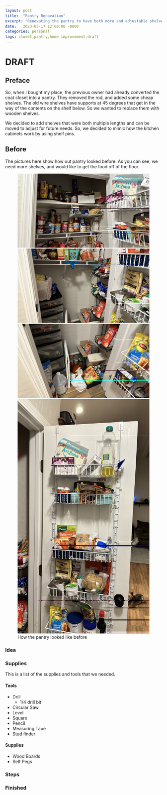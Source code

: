 ```yaml
---
layout: post
title:  "Pantry Renovation"
excerpt: "Renovating the pantry to have both more and adjustable shelves."
date:   2023-03-17 12:00:00 -0800
categories: personal
tags: closet,pantry,home improvement,draft
---
```


# DRAFT

## Preface

So, when I bought my place, the previous owner had already converted the coat closet into a pantry.
They removed the rod, and added some cheap shelves. 
The old wire shelves have supports at 45 degrees that get in the way of the contents on the shelf below. 
So we wanted to replace them with wooden shelves. 

We decided to add shelves that were both multiple lengths and can be moved to adjust for future needs. 
So, we decided to mimic how the kitchen cabinets work by using shelf pins. 

## Before

The pictures here show how out pantry looked before. 
As you can see, we need more shelves, and would like to get the food off of the floor. 

<figure class="forth">
	<img src="/assets/images/posts/pantry-renovation/IMG_0668.jpeg">
	<img src="/assets/images/posts/pantry-renovation/IMG_0670.jpeg">
	<img src="/assets/images/posts/pantry-renovation/IMG_0671.jpeg">
	<img src="/assets/images/posts/pantry-renovation/IMG_0672.jpeg">
	<figcaption>How the pantry looked like before</figcaption>
</figure>

### Idea

### Supplies

This is a list of the supplies and tools that we needed.

#### Tools
- Drill
  - 1/4 drill bit
- Circular Saw
- Level
- Square
- Pencil
- Measuring Tape
- Stud finder

#### Supplies
- Wood Boards
- Self Pegs

### Steps

### Finished